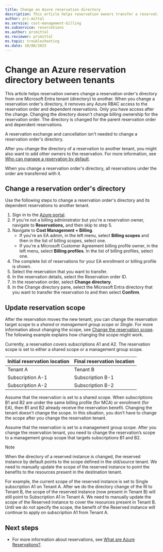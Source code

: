 ```yaml
---
title: Change an Azure reservation directory
description: This article helps reservation owners transfer a reservation order from one Microsoft Entra tenant (directory) to another.
author: pri-mittal
ms.service: cost-management-billing
ms.subservice: reservations
ms.author: primittal
ms.reviewer: primittal
ms.topic: troubleshooting
ms.date: 10/08/2025
---
```


# Change an Azure reservation directory between tenants

This article helps reservation owners change a reservation order's directory from one Microsoft Entra tenant (directory) to another. When you change a reservation order's directory, it removes any Azure RBAC access to the reservation order and dependent reservations. Only you have access after the change. Changing the directory doesn't change billing ownership for the reservation order. The directory is changed for the parent reservation order and dependent reservations.

A reservation exchange and cancellation isn't needed to change a reservation order's directory.

After you change the directory of a reservation to another tenant, you might also want to add other owners to the reservation. For more information, see [Who can manage a reservation by default](view-reservations.md#who-can-manage-a-reservation-by-default).

When you change a reservation order's directory, all reservations under the order are transferred with it.

## Change a reservation order's directory

Use the following steps to change a reservation order's directory and its dependent reservations to another tenant.

1. Sign in to the [Azure portal](https://portal.azure.com).
1. If you're not a billing administrator but you're a reservation owner, navigate to **Reservations,** and then skip to step 5.
1. Navigate to **Cost Management + Billing**.
    - If you're an EA admin, in the left menu, select **Billing scopes** and then in the list of billing scopes, select one.
    - If you're a Microsoft Customer Agreement billing profile owner, in the left menu, select **Billing profiles**. In the list of billing profiles, select one.
1. The complete list of reservations for your EA enrollment or billing profile is shown.
1. Select the reservation that you want to transfer.
1. In the reservation details, select the Reservation order ID.
1. In the reservation order, select **Change directory**.
1. In the Change directory pane, select the Microsoft Entra directory that you want to transfer the reservation to and then select **Confirm**.

## Update reservation scope

After the reservation moves the new tenant, you can change the reservation target scope to a *shared* or *management group scope* or *Single*. For more information about changing the scope, see [Change the reservation scope](manage-reserved-vm-instance.md#change-the-reservation-scope). The following example explains how changing the scope might work.

Currently, a reservation covers subscriptions A1 and A2. The reservation scope is set to either a shared scope or a management group scope.

| Initial reservation location | Final reservation location |
| --- | ---|
| Tenant A | Tenant B |
| Subscription A-1 | Subscription B-1 |
| Subscription A-2 | Subscription B-2 |

Assume that the reservation is set to a shared scope. When subscriptions B1 and B2 are under the same billing profile (for MCA) or enrollment (for EA), then B1 and B2 already receive the reservation benefit. Changing the tenant doesn’t change the scope. In this situation, you don’t have to change the scope after you change the reservation tenant.

Assume that the reservation is set to a management group scope. After you change the reservation tenant, you need to change the reservation’s scope to a management group scope that targets subscriptions B1 and B2.

> [!NOTE]
> When the directory of a reserved instance is changed, the reserved instance by default points to the scope defined in the old/source tenant. We need to manually update the scope of the reserved instance to point the benefits to the resources present in the destination tenant.

For example, the current scope of the reserved instance is set to Single subscription A1 on Tenant A. After we do the directory change of the RI to Tenant B, the scope of the reserved instance (now present in Tenant B) will still point to Subscription A1 in Tenant A. We need to manually update the scope of the Reserved instance to cover the resources present in Tenant B. Until we do not specify the scope, the benefit of the Reserved instance will continue to apply on subscription A1 from Tenant A.

## Next steps

- For more information about reservations, see [What are Azure Reservations?](save-compute-costs-reservations.md).

